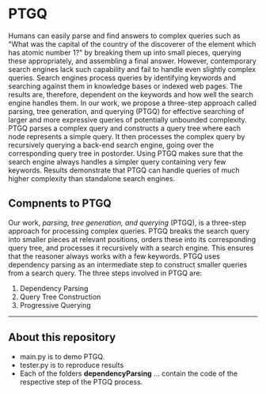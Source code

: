 # PTGQ
Humans can easily parse and find answers to complex queries such as "What was the capital of the country of the discoverer of the element which has atomic number 1?" by breaking them up into small pieces, querying these appropriately, and assembling a final answer.  However, contemporary search engines lack such capability and fail to handle even slightly complex queries.  Search engines process queries by identifying keywords and searching against them in knowledge bases or indexed web pages. The results are, therefore, dependent on the keywords and how well the search engine handles them. In our work, we propose a three-step approach called parsing, tree generation, and querying (PTGQ) for effective searching of larger and more expressive queries of potentially unbounded complexity.  PTGQ parses a complex query and constructs a query tree where each node represents a simple query.  It then processes the complex query by recursively querying a back-end search engine, going over the corresponding query tree in postorder.  Using PTGQ makes sure that the search engine always handles a simpler query containing very few keywords.  Results demonstrate that PTGQ can handle queries of much higher complexity than standalone search engines.

## Compnents to PTGQ
Our work, _parsing, tree generation, and querying_ (PTGQ), is a three-step approach for processing complex queries. PTGQ breaks the search query into smaller pieces at relevant positions, orders these into its corresponding query tree, and processes it recursively with a search engine. This ensures that the reasoner always works with a few keywords. PTGQ uses dependency parsing as an intermediate step to construct smaller queries from a search query. The three steps involved in PTGQ are:
1. Dependency Parsing
2. Query Tree Construction
3. Progressive Querying

---

## About this repository
- main.py is to demo PTGQ. 
- tester.py is to reproduce results
- Each of the folders **dependencyParsing** ... contain the code of the respective step of the PTGQ process.
